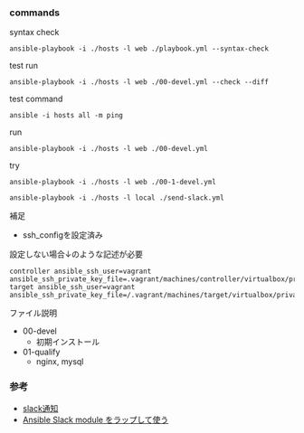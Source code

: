 ### commands

syntax check
```
ansible-playbook -i ./hosts -l web ./playbook.yml --syntax-check
```

test run
```
ansible-playbook -i ./hosts -l web ./00-devel.yml --check --diff
```

test command
```
ansible -i hosts all -m ping
```

run
```
ansible-playbook -i ./hosts -l web ./00-devel.yml
```

try
```
ansible-playbook -i ./hosts -l web ./00-1-devel.yml

ansible-playbook -i ./hosts -l local ./send-slack.yml
```

補足
* ssh_configを設定済み

設定しない場合↓のような記述が必要

```
controller ansible_ssh_user=vagrant ansible_ssh_private_key_file=.vagrant/machines/controller/virtualbox/private_key
target ansible_ssh_user=vagrant ansible_ssh_private_key_file=/.vagrant/machines/target/virtualbox/private_key
````

ファイル説明
* 00-devel
    * 初期インストール
* 01-qualify
    * nginx, mysql


### 参考
* [slack通知](https://qiita.com/imunew/items/ea2bba8859bc709ffa1f)
* [Ansible Slack module をラップして使う](https://qiita.com/yyoshiki41/items/29aab57f44de1d82edc3)